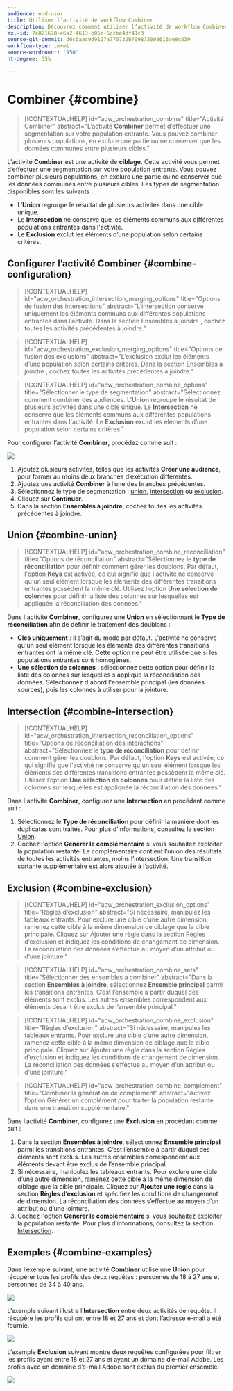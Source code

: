 ```yaml
---
audience: end-user
title: Utiliser l’activité de workflow Combiner
description: Découvrez comment utiliser l’activité de workflow Combiner.
exl-id: 7e821678-e6a2-4613-b05e-6ccbe4df41c3
source-git-commit: d6c6aac9d9127a770732b709873008613ae8c639
workflow-type: tm+mt
source-wordcount: '950'
ht-degree: 35%

---
```


# Combiner {#combine}

>[!CONTEXTUALHELP]
>id="acw_orchestration_combine"
>title="Activité Combiner"
>abstract="L’activité **Combiner** permet d’effectuer une segmentation sur votre population entrante. Vous pouvez combiner plusieurs populations, en exclure une partie ou ne conserver que les données communes entre plusieurs cibles."

L’activité **Combiner** est une activité de **ciblage**. Cette activité vous permet d’effectuer une segmentation sur votre population entrante. Vous pouvez combiner plusieurs populations, en exclure une partie ou ne conserver que les données communes entre plusieurs cibles. Les types de segmentation disponibles sont les suivants :

<!--
The **Combine** activity can be placed after any other activity, but not at the beginning of the workflow. Any activity can be placed after the **Combine**.
-->

* L’**Union** regroupe le résultat de plusieurs activités dans une cible unique.
* Le **Intersection** ne conserve que les éléments communs aux différentes populations entrantes dans l&#39;activité.
* Le **Exclusion** exclut les éléments d’une population selon certains critères.

## Configurer l’activité Combiner {#combine-configuration}

>[!CONTEXTUALHELP]
>id="acw_orchestration_intersection_merging_options"
>title="Options de fusion des intersections"
>abstract="L’intersection conserve uniquement les éléments communs aux différentes populations entrantes dans l’activité. Dans la section Ensembles à joindre , cochez toutes les activités précédentes à joindre."

>[!CONTEXTUALHELP]
>id="acw_orchestration_exclusion_merging_options"
>title="Options de fusion des exclusions"
>abstract="L’exclusion exclut les éléments d’une population selon certains critères. Dans la section Ensembles à joindre , cochez toutes les activités précédentes à joindre."

>[!CONTEXTUALHELP]
>id="acw_orchestration_combine_options"
>title="Sélectionner le type de segmentation"
>abstract="Sélectionnez comment combiner des audiences. L’**Union** regroupe le résultat de plusieurs activités dans une cible unique. Le **Intersection** ne conserve que les éléments communs aux différentes populations entrantes dans l&#39;activité. Le **Exclusion** exclut les éléments d’une population selon certains critères."

Pour configurer l’activité **Combiner**, procédez comme suit :

![](../assets/workflow-combine.png)

1. Ajoutez plusieurs activités, telles que les activités **Créer une audience**, pour former au moins deux branches d’exécution différentes.
1. Ajoutez une activité **Combiner** à l’une des branches précédentes.
1. Sélectionnez le type de segmentation : [union](#union), [intersection](#intersection) ou [exclusion](#exclusion).
1. Cliquez sur **Continuer**.
1. Dans la section **Ensembles à joindre**, cochez toutes les activités précédentes à joindre.

## Union {#combine-union}

>[!CONTEXTUALHELP]
>id="acw_orchestration_combine_reconciliation"
>title="Options de réconciliation"
>abstract="Sélectionnez le **type de réconciliation** pour définir comment gérer les doublons. Par défaut, l&#39;option **Keys** est activée, ce qui signifie que l&#39;activité ne conserve qu&#39;un seul élément lorsque les éléments des différentes transitions entrantes possèdent la même clé. Utilisez l’option **Une sélection de colonnes** pour définir la liste des colonnes sur lesquelles est appliquée la réconciliation des données."

Dans l&#39;activité **Combiner**, configurez une **Union** en sélectionnant le **Type de réconciliation** afin de définir le traitement des doublons :

* **Clés uniquement** : il s’agit du mode par défaut. L&#39;activité ne conserve qu&#39;un seul élément lorsque les éléments des différentes transitions entrantes ont la même clé. Cette option ne peut être utilisée que si les populations entrantes sont homogènes.
* **Une sélection de colonnes** : sélectionnez cette option pour définir la liste des colonnes sur lesquelles s&#39;applique la réconciliation des données. Sélectionnez d&#39;abord l&#39;ensemble principal (les données sources), puis les colonnes à utiliser pour la jointure.

## Intersection {#combine-intersection}

>[!CONTEXTUALHELP]
>id="acw_orchestration_intersection_reconciliation_options"
>title="Options de réconciliation des interactions"
>abstract="Sélectionnez le **type de réconciliation** pour définir comment gérer les doublons. Par défaut, l&#39;option **Keys** est activée, ce qui signifie que l&#39;activité ne conserve qu&#39;un seul élément lorsque les éléments des différentes transitions entrantes possèdent la même clé. Utilisez l’option **Une sélection de colonnes** pour définir la liste des colonnes sur lesquelles est appliquée la réconciliation des données."

Dans l&#39;activité **Combiner**, configurez une **Intersection** en procédant comme suit :

1. Sélectionnez le **Type de réconciliation** pour définir la manière dont les duplicatas sont traités. Pour plus d’informations, consultez la section [Union](#union).
1. Cochez l&#39;option **Générer le complémentaire** si vous souhaitez exploiter la population restante. Le complémentaire contient l’union des résultats de toutes les activités entrantes, moins l’intersection. Une transition sortante supplémentaire est alors ajoutée à l’activité.

## Exclusion {#combine-exclusion}

>[!CONTEXTUALHELP]
>id="acw_orchestration_exclusion_options"
>title="Règles d’exclusion"
>abstract="Si nécessaire, manipulez les tableaux entrants. Pour exclure une cible d’une autre dimension, ramenez cette cible à la même dimension de ciblage que la cible principale. Cliquez sur Ajouter une règle dans la section Règles d’exclusion et indiquez les conditions de changement de dimension. La réconciliation des données s’effectue au moyen d’un attribut ou d’une jointure."

>[!CONTEXTUALHELP]
>id="acw_orchestration_combine_sets"
>title="Sélectionner des ensembles à combiner"
>abstract="Dans la section **Ensembles à joindre**, sélectionnez **Ensemble principal** parmi les transitions entrantes. C’est l’ensemble à partir duquel des éléments sont exclus. Les autres ensembles correspondent aux éléments devant être exclus de l’ensemble principal."

>[!CONTEXTUALHELP]
>id="acw_orchestration_combine_exclusion"
>title="Règles d’exclusion"
>abstract="Si nécessaire, manipulez les tableaux entrants. Pour exclure une cible d’une autre dimension, ramenez cette cible à la même dimension de ciblage que la cible principale. Cliquez sur Ajouter une règle dans la section Règles d’exclusion et indiquez les conditions de changement de dimension. La réconciliation des données s’effectue au moyen d’un attribut ou d’une jointure."

>[!CONTEXTUALHELP]
>id="acw_orchestration_combine_complement"
>title="Combiner la génération de complément"
>abstract="Activez l’option Générer un complément pour traiter la population restante dans une transition supplémentaire."

Dans l’activité **Combiner**, configurez une **Exclusion** en procédant comme suit :

1. Dans la section **Ensembles à joindre**, sélectionnez **Ensemble principal** parmi les transitions entrantes. C’est l’ensemble à partir duquel des éléments sont exclus. Les autres ensembles correspondent aux éléments devant être exclus de l’ensemble principal.
1. Si nécessaire, manipulez les tableaux entrants. Pour exclure une cible d’une autre dimension, ramenez cette cible à la même dimension de ciblage que la cible principale. Cliquez sur **Ajouter une règle** dans la section **Règles d’exclusion** et spécifiez les conditions de changement de dimension. La réconciliation des données s’effectue au moyen d’un attribut ou d’une jointure.
1. Cochez l&#39;option **Générer le complémentaire** si vous souhaitez exploiter la population restante. Pour plus d’informations, consultez la section [Intersection](#intersection).

## Exemples {#combine-examples}

Dans l’exemple suivant, une activité **Combiner** utilise une **Union** pour récupérer tous les profils des deux requêtes : personnes de 18 à 27 ans et personnes de 34 à 40 ans.

![](../assets/workflow-union-example.png)

L’exemple suivant illustre l’**Intersection** entre deux activités de requête. Il récupère les profils qui ont entre 18 et 27 ans et dont l’adresse e-mail a été fournie.

![](../assets/workflow-intersection-example.png)

L’exemple **Exclusion** suivant montre deux requêtes configurées pour filtrer les profils ayant entre 18 et 27 ans et ayant un domaine d’e-mail Adobe. Les profils avec un domaine d’e-mail Adobe sont exclus du premier ensemble.

![](../assets/workflow-exclusion-example.png)